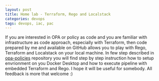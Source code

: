 ```yaml
---
layout: post
title: Home lab - Terraform, Rego and Localstack
categories: devops
tags: devops, iac, pac
---
```


If you are interested in OPA or policy as code and you are familiar with infrastructure as code approach, especially with Terraform, then code prepared by me and available on GitHub allows you to play with Rego, Terraform and Localstack on your local machine. In few step described in [opa-policies](https://github.com/sebastianczech/opa-policies) repository you will find step by step instruction how to setup envrionment on you Docker Desktop and how to execute pipeline with embedded Terraform and Rego. I hope it will be useful for somebody. All feedback is more that welcome :)